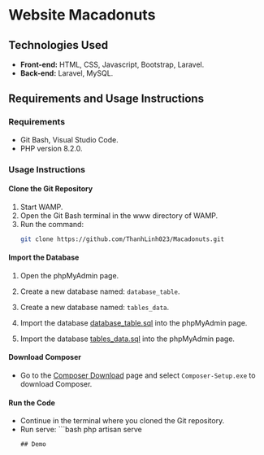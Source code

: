 
# Website Macadonuts

## Technologies Used
- **Front-end:** HTML, CSS, Javascript, Bootstrap, Laravel.
- **Back-end:** Laravel, MySQL.

## Requirements and Usage Instructions

### Requirements
- Git Bash, Visual Studio Code.
- PHP version 8.2.0.

### Usage Instructions

#### Clone the Git Repository
1. Start WAMP.
2. Open the Git Bash terminal in the www directory of WAMP.
3. Run the command:
    ```bash
    git clone https://github.com/ThanhLinh023/Macadonuts.git
    ```

#### Import the Database
1. Open the phpMyAdmin page.
2. Create a new database named: `database_table`.
3. Create a new database named: `tables_data`.
4. Import the database [database_table.sql](https://github.com/ThanhLinh023/Macadonuts/blob/master/database/database_table.sql) into the phpMyAdmin page.
   
5. Import the database [tables_data.sql](https://github.com/ThanhLinh023/Macadonuts/blob/master/database/tables_data.sql) into the phpMyAdmin page.
     

#### Download Composer
- Go to the [Composer Download](https://getcomposer.org/download/) page and select `Composer-Setup.exe` to download Composer.

#### Run the Code
- Continue in the terminal where you cloned the Git repository.
- Run serve: ```bash
  php artisan serve
  ```
  ## Demo
  

